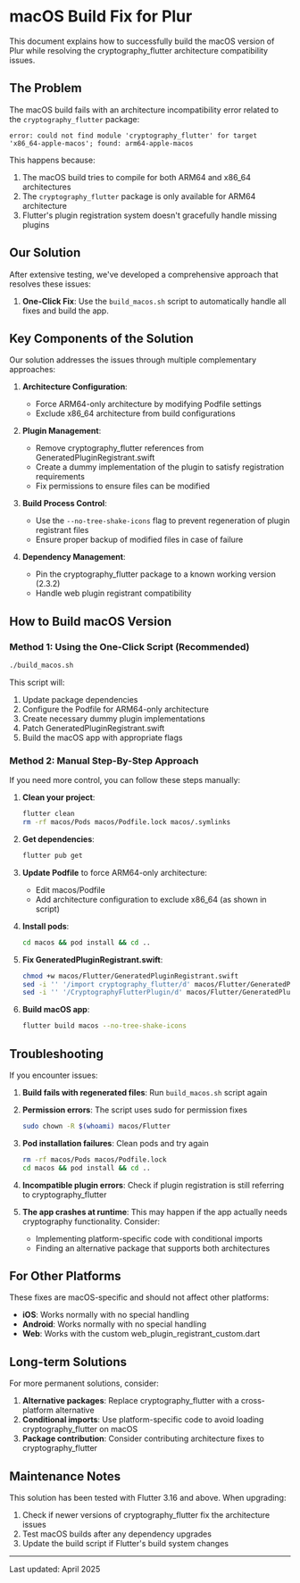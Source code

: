 # macOS Build Fix for Plur

This document explains how to successfully build the macOS version of Plur while resolving the cryptography_flutter architecture compatibility issues.

## The Problem

The macOS build fails with an architecture incompatibility error related to the `cryptography_flutter` package:

```
error: could not find module 'cryptography_flutter' for target 'x86_64-apple-macos'; found: arm64-apple-macos
```

This happens because:
1. The macOS build tries to compile for both ARM64 and x86_64 architectures
2. The `cryptography_flutter` package is only available for ARM64 architecture
3. Flutter's plugin registration system doesn't gracefully handle missing plugins

## Our Solution

After extensive testing, we've developed a comprehensive approach that resolves these issues:

1. **One-Click Fix**: Use the `build_macos.sh` script to automatically handle all fixes and build the app.

## Key Components of the Solution

Our solution addresses the issues through multiple complementary approaches:

1. **Architecture Configuration**:
   - Force ARM64-only architecture by modifying Podfile settings
   - Exclude x86_64 architecture from build configurations

2. **Plugin Management**:
   - Remove cryptography_flutter references from GeneratedPluginRegistrant.swift
   - Create a dummy implementation of the plugin to satisfy registration requirements
   - Fix permissions to ensure files can be modified

3. **Build Process Control**:
   - Use the `--no-tree-shake-icons` flag to prevent regeneration of plugin registrant files
   - Ensure proper backup of modified files in case of failure

4. **Dependency Management**:
   - Pin the cryptography_flutter package to a known working version (2.3.2)
   - Handle web plugin registrant compatibility

## How to Build macOS Version

### Method 1: Using the One-Click Script (Recommended)

```bash
./build_macos.sh
```

This script will:
1. Update package dependencies
2. Configure the Podfile for ARM64-only architecture
3. Create necessary dummy plugin implementations
4. Patch GeneratedPluginRegistrant.swift
5. Build the macOS app with appropriate flags

### Method 2: Manual Step-By-Step Approach

If you need more control, you can follow these steps manually:

1. **Clean your project**:
   ```bash
   flutter clean
   rm -rf macos/Pods macos/Podfile.lock macos/.symlinks
   ```

2. **Get dependencies**:
   ```bash
   flutter pub get
   ```

3. **Update Podfile** to force ARM64-only architecture:
   - Edit macos/Podfile
   - Add architecture configuration to exclude x86_64 (as shown in script)

4. **Install pods**:
   ```bash
   cd macos && pod install && cd ..
   ```

5. **Fix GeneratedPluginRegistrant.swift**:
   ```bash
   chmod +w macos/Flutter/GeneratedPluginRegistrant.swift
   sed -i '' '/import cryptography_flutter/d' macos/Flutter/GeneratedPluginRegistrant.swift
   sed -i '' '/CryptographyFlutterPlugin/d' macos/Flutter/GeneratedPluginRegistrant.swift
   ```

6. **Build macOS app**:
   ```bash
   flutter build macos --no-tree-shake-icons
   ```

## Troubleshooting

If you encounter issues:

1. **Build fails with regenerated files**: Run `build_macos.sh` script again

2. **Permission errors**: The script uses sudo for permission fixes
   ```bash
   sudo chown -R $(whoami) macos/Flutter
   ```

3. **Pod installation failures**: Clean pods and try again
   ```bash
   rm -rf macos/Pods macos/Podfile.lock
   cd macos && pod install && cd ..
   ```

4. **Incompatible plugin errors**: Check if plugin registration is still referring to cryptography_flutter

5. **The app crashes at runtime**: This may happen if the app actually needs cryptography functionality. Consider:
   - Implementing platform-specific code with conditional imports
   - Finding an alternative package that supports both architectures

## For Other Platforms

These fixes are macOS-specific and should not affect other platforms:
- **iOS**: Works normally with no special handling
- **Android**: Works normally with no special handling
- **Web**: Works with the custom web_plugin_registrant_custom.dart

## Long-term Solutions

For more permanent solutions, consider:

1. **Alternative packages**: Replace cryptography_flutter with a cross-platform alternative
2. **Conditional imports**: Use platform-specific code to avoid loading cryptography_flutter on macOS
3. **Package contribution**: Consider contributing architecture fixes to cryptography_flutter

## Maintenance Notes

This solution has been tested with Flutter 3.16 and above. When upgrading:
1. Check if newer versions of cryptography_flutter fix the architecture issues
2. Test macOS builds after any dependency upgrades
3. Update the build script if Flutter's build system changes

---

Last updated: April 2025